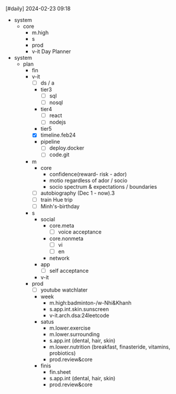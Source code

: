 [#daily]
2024-02-23
09:18

- system
	- core
		- m.high
		- s
		- prod
		- v-it
Day Planner
- system
	- plan
		- fin
		- v-it
			- [ ] ds / a
			- tier3
				- [ ] sql
				- [ ] nosql
			- tier4
				- [ ] react
				- [ ] nodejs
			- tier5
			- [x] timeline.feb24
			- pipeline
				- [ ] deploy.docker
				- [ ] code.git
		- m
			- core
				- confidence(reward- risk - ador)
				- motio regardless of ador / socio 
				- socio spectrum & expectations / boundaries
			- [ ] autobiography (Dec 1 - now).3
			- [ ] train Hue trip
			- [ ] Minh's-birthday
		- s
			- social
				- core.meta
					- [ ] voice acceptance
				- core.nonmeta
					- [ ] vi
					- [ ] en
				- network
			- app
				- [ ] self acceptance
			- v-it
		- prod
			- [ ] youtube watchlater
			- week
				- m.high:badminton-/w-Nhi&Khanh
				- s.app.int.skin.sunscreen
				- v-it.arch.dsa:24leetcode
			- satus
				- m.lower.exercise
				- m.lower.surrounding
				- s.app.int (dental, hair, skin)
				- m.lower.nutrition (breakfast, finasteride, vitamins, probiotics)
				- prod.review&core
			- finis
				- fin.sheet
				- s.app.int (dental, hair, skin)
				- prod.review&core